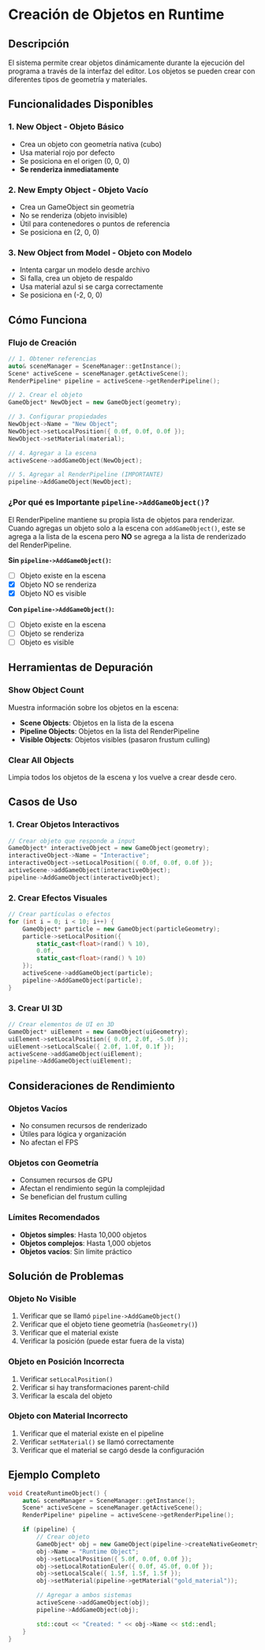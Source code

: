 # Creación de Objetos en Runtime

## Descripción

El sistema permite crear objetos dinámicamente durante la ejecución del programa a través de la interfaz del editor. Los objetos se pueden crear con diferentes tipos de geometría y materiales.

## Funcionalidades Disponibles

### 1. **New Object** - Objeto Básico

- Crea un objeto con geometría nativa (cubo)
- Usa material rojo por defecto
- Se posiciona en el origen (0, 0, 0)
- **Se renderiza inmediatamente**

### 2. **New Empty Object** - Objeto Vacío

- Crea un GameObject sin geometría
- No se renderiza (objeto invisible)
- Útil para contenedores o puntos de referencia
- Se posiciona en (2, 0, 0)

### 3. **New Object from Model** - Objeto con Modelo

- Intenta cargar un modelo desde archivo
- Si falla, crea un objeto de respaldo
- Usa material azul si se carga correctamente
- Se posiciona en (-2, 0, 0)

## Cómo Funciona

### Flujo de Creación

```cpp
// 1. Obtener referencias
auto& sceneManager = SceneManager::getInstance();
Scene* activeScene = sceneManager.getActiveScene();
RenderPipeline* pipeline = activeScene->getRenderPipeline();

// 2. Crear el objeto
GameObject* NewObject = new GameObject(geometry);

// 3. Configurar propiedades
NewObject->Name = "New Object";
NewObject->setLocalPosition({ 0.0f, 0.0f, 0.0f });
NewObject->setMaterial(material);

// 4. Agregar a la escena
activeScene->addGameObject(NewObject);

// 5. Agregar al RenderPipeline (IMPORTANTE)
pipeline->AddGameObject(NewObject);
```

### ¿Por qué es Importante `pipeline->AddGameObject()`?

El RenderPipeline mantiene su propia lista de objetos para renderizar. Cuando agregas un objeto solo a la escena con `addGameObject()`, este se agrega a la lista de la escena pero **NO** se agrega a la lista de renderizado del RenderPipeline.

**Sin `pipeline->AddGameObject()`:**

- [ ] Objeto existe en la escena
- [x] Objeto NO se renderiza
- [x] Objeto NO es visible

**Con `pipeline->AddGameObject()`:**

- [ ] Objeto existe en la escena
- [ ] Objeto se renderiza
- [ ] Objeto es visible

## Herramientas de Depuración

### Show Object Count

Muestra información sobre los objetos en la escena:

- **Scene Objects**: Objetos en la lista de la escena
- **Pipeline Objects**: Objetos en la lista del RenderPipeline
- **Visible Objects**: Objetos visibles (pasaron frustum culling)

### Clear All Objects

Limpia todos los objetos de la escena y los vuelve a crear desde cero.

## Casos de Uso

### 1. Crear Objetos Interactivos

```cpp
// Crear objeto que responde a input
GameObject* interactiveObject = new GameObject(geometry);
interactiveObject->Name = "Interactive";
interactiveObject->setLocalPosition({ 0.0f, 0.0f, 0.0f });
activeScene->addGameObject(interactiveObject);
pipeline->AddGameObject(interactiveObject);
```

### 2. Crear Efectos Visuales

```cpp
// Crear partículas o efectos
for (int i = 0; i < 10; i++) {
    GameObject* particle = new GameObject(particleGeometry);
    particle->setLocalPosition({
        static_cast<float>(rand() % 10),
        0.0f,
        static_cast<float>(rand() % 10)
    });
    activeScene->addGameObject(particle);
    pipeline->AddGameObject(particle);
}
```

### 3. Crear UI 3D

```cpp
// Crear elementos de UI en 3D
GameObject* uiElement = new GameObject(uiGeometry);
uiElement->setLocalPosition({ 0.0f, 2.0f, -5.0f });
uiElement->setLocalScale({ 2.0f, 1.0f, 0.1f });
activeScene->addGameObject(uiElement);
pipeline->AddGameObject(uiElement);
```

## Consideraciones de Rendimiento

### Objetos Vacíos

- No consumen recursos de renderizado
- Útiles para lógica y organización
- No afectan el FPS

### Objetos con Geometría

- Consumen recursos de GPU
- Afectan el rendimiento según la complejidad
- Se benefician del frustum culling

### Límites Recomendados

- **Objetos simples**: Hasta 10,000 objetos
- **Objetos complejos**: Hasta 1,000 objetos
- **Objetos vacíos**: Sin límite práctico

## Solución de Problemas

### Objeto No Visible

1. Verificar que se llamó `pipeline->AddGameObject()`
2. Verificar que el objeto tiene geometría (`hasGeometry()`)
3. Verificar que el material existe
4. Verificar la posición (puede estar fuera de la vista)

### Objeto en Posición Incorrecta

1. Verificar `setLocalPosition()`
2. Verificar si hay transformaciones parent-child
3. Verificar la escala del objeto

### Objeto con Material Incorrecto

1. Verificar que el material existe en el pipeline
2. Verificar `setMaterial()` se llamó correctamente
3. Verificar que el material se cargó desde la configuración

## Ejemplo Completo

```cpp
void CreateRuntimeObject() {
    auto& sceneManager = SceneManager::getInstance();
    Scene* activeScene = sceneManager.getActiveScene();
    RenderPipeline* pipeline = activeScene->getRenderPipeline();

    if (pipeline) {
        // Crear objeto
        GameObject* obj = new GameObject(pipeline->createNativeGeometry());
        obj->Name = "Runtime Object";
        obj->setLocalPosition({ 5.0f, 0.0f, 0.0f });
        obj->setLocalRotationEuler({ 0.0f, 45.0f, 0.0f });
        obj->setLocalScale({ 1.5f, 1.5f, 1.5f });
        obj->setMaterial(pipeline->getMaterial("gold_material"));

        // Agregar a ambos sistemas
        activeScene->addGameObject(obj);
        pipeline->AddGameObject(obj);

        std::cout << "Created: " << obj->Name << std::endl;
    }
}
```

